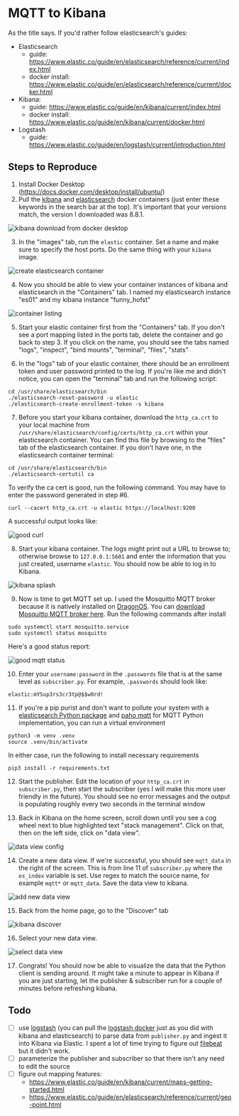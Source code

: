 # MQTT to Kibana

As the title says. If you'd rather follow elasticsearch's guides:
- Elasticsearch
    - guide: https://www.elastic.co/guide/en/elasticsearch/reference/current/index.html
    - docker install: https://www.elastic.co/guide/en/elasticsearch/reference/current/docker.html
- Kibana:
    - guide: https://www.elastic.co/guide/en/kibana/current/index.html
    - docker install: https://www.elastic.co/guide/en/kibana/current/docker.html
- Logstash
    - guide: https://www.elastic.co/guide/en/logstash/current/introduction.html

## Steps to Reproduce

1. Install Docker Desktop (https://docs.docker.com/desktop/install/ubuntu/)
2. Pull the [kibana](https://hub.docker.com/_/kibana) and [elasticsearch](https://hub.docker.com/_/elasticsearch) docker containers (just enter these keywords in the search bar at the top). It's important that your versions match, the version I downloaded was 8.8.1.

![kibana download from docker desktop](images/kibana-download-docker-desktop.jpg)

3. In the "images" tab, run the `elastic` container. Set a name and make sure to specify the host ports. Do the same thing with your `kibana` image.

![create elasticsearch container](images/run-container.jpg)

4. Now you should be able to view your container instances of kibana and elasticsearch in the "Containers" tab. I named my elasticsearch instance "es01" and my kibana instance "funny_hofst"

![container listing](images/container-listing.jpg)

5. Start your elastic container first from the "Containers" tab. If you don't see a port mapping listed in the ports tab, delete the container and go back to step 3. If you click on the name, you should see the tabs named  "logs", "inspect", "bind mounts", "terminal", "files", "stats" 

6. In the "logs" tab of your elastic container, there should be an enrollment token and user password printed to the log. If you're like me and didn't notice, you can open the "terminal" tab and run the following script:

```
cd /usr/share/elasticsearch/bin
./elasticsearch-reset-password -u elastic
./elasticsearch-create-enrollment-token -s kibana
```

7. Before you start your kibana container, download the `http_ca.crt` to your local machine from `/usr/share/elasticsearch/config/certs/http_ca.crt` within your elasticsearch container. You can find this file by browsing to the "files" tab of the elasticsearch container. If you don't have one, in the elasticsearch container terminal:

```
cd /usr/share/elasticsearch/bin
./elasticsearch-certutil ca
```

To verify the ca cert is good, run the following command. You may have to enter the password generated in step #6. 

```
curl --cacert http_ca.crt -u elastic https://localhost:9200
```

A successful output looks like:

![good curl](images/good-curl.jpg)

8. Start your kibana container. The logs might print out a URL to browse to; otherwise browse to `127.0.0.1:5601` and enter the information that you just created, username `elastic`. You should now be able to log in to Kibana.

![kibana splash](images/kibana-splash.jpg)

9. Now is time to get MQTT set up. I used the Mosquitto MQTT broker because it is natively installed on [DragonOS](https://cemaxecuter.com/). You can [download Mosquitto MQTT broker here](https://mosquitto.org/download/). Run the following commands after install

```
sudo systemctl start mosquitto.service
sudo systemctl status mosquitto
```

Here's a good status report:

![good mqtt status](images/mqtt-status.jpg)

10. Enter your `username:password` in the `.passwords` file that is at the same level as `subscriber.py`. For example, `.passwords` should look like:

```
elastic:mYSup3rs3cr3tp@$$w0rd!
```

11. If you're a pip purist and don't want to pollute your system with a [elasticsearch Python package](https://pypi.org/project/elasticsearch/) and [paho mqtt](https://pypi.org/project/paho-mqtt/) for MQTT  Python implementation, you can run a virtual environment

```
python3 -m venv .venv
source .venv/bin/activate
```

In either case, run the following to install necessary requirements

```
pip3 install -r requirements.txt
```

12. Start the publisher. Edit the location of your `http_ca.crt` in `subscriber.py`, then start the subscriber (yes I will make this more user friendly in the future). You should see no error messages and the output is populating roughly every two seconds in the terminal window

13. Back in Kibana on the home screen, scroll down until you see a cog wheel next to blue highlighted text "stack management". Click on that, then on the left side, click on "data view".

![data view config](images/data-view-editor.jpg)

14. Create a new data view. If we're successful, you should see `mqtt_data` in the right of the screen. This is from line 11 of `subscriber.py` where the `es_index` variable is set. Use regex to match the source name, for example `mqtt*` or `mqtt_data`. Save the data view to kibana.

![add new data view](images/create-data-view.jpg)

15. Back from the home page, go to the "Discover" tab

![kibana discover](images/discover-tab.jpg)

16. Select your new data view. 

![select data view](images/select-data-view.jpg)

17. Congrats! You should now be able to visualize the data that the Python client is sending around. It might take a minute to appear in Kibana if you are just starting, let the publisher & subscriber run for a couple of minutes before refreshing kibana.

## Todo

- [ ] use [logstash](https://www.elastic.co/guide/en/logstash/current/first-event.html) (you can pull the [logstash docker](https://hub.docker.com/_/logstash) just as you did with kibana and elasticsearch) to parse data from `publisher.py` and ingest it into Kibana via Elastic. I spent a lot of time trying to figure out [filebeat](https://www.elastic.co/guide/en/beats/filebeat/current/filebeat-overview.html) but it didn't work.
- [ ] parameterize the publisher and subscriber so that there isn't any need to edit the source
- [ ] figure out mapping features:
   - https://www.elastic.co/guide/en/kibana/current/maps-getting-started.html
   - https://www.elastic.co/guide/en/elasticsearch/reference/current/geo-point.html
